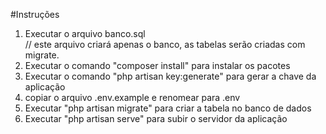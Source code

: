 #Instruções
<ol>
<li>Executar o arquivo banco.sql</li> // este arquivo criará apenas o banco, as tabelas serão criadas com migrate.
<li>Executar o comando "composer install" para instalar os pacotes</li>
<li>Executar o comando "php artisan key:generate" para gerar a chave da aplicação</li>
<li>copiar o arquivo .env.example e renomear para .env</li>
<li>Executar "php artisan migrate" para criar a tabela no banco de dados</li>
<li>Executar "php artisan serve" para subir o servidor da aplicação</li>
</ol>